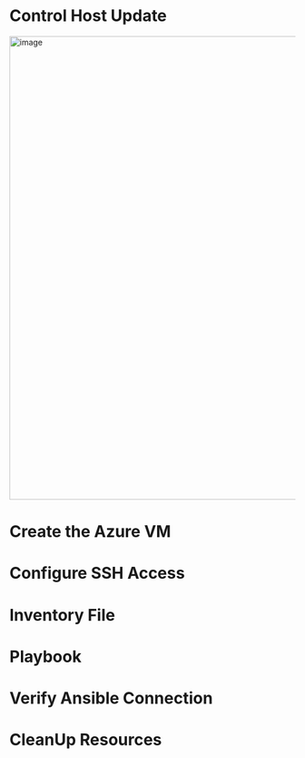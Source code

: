 # Control Host Update
<img width="815" alt="image" src="https://github.com/user-attachments/assets/3e5e9fc3-6bf0-4539-878d-73c997ba87d3">


# Create the Azure VM


# Configure SSH Access


# Inventory File



# Playbook


#  Verify Ansible Connection


# CleanUp Resources
